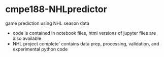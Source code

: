 # cmpe188-NHLpredictor
game prediction using NHL season data

* code is contained in notebook files, html versions of jupyter files are also available
* NHL project complete' contains data prep, processing, validation, and experimental python code
